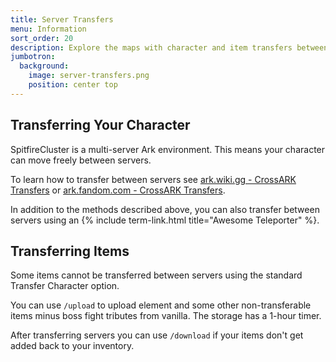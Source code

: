 ```yaml
---
title: Server Transfers
menu: Information
sort_order: 20
description: Explore the maps with character and item transfers between servers.
jumbotron:
  background:
    image: server-transfers.png
    position: center top
---
```


## Transferring Your Character

SpitfireCluster is a multi-server Ark environment.  This means your character can move freely between servers.

To learn how to transfer between servers see [ark.wiki.gg - CrossARK Transfers](https://ark.wiki.gg/wiki/CrossARK_Transfers) or [ark.fandom.com - CrossARK Transfers](https://ark.fandom.com/wiki/CrossARK_Transfers).

In addition to the methods described above, you can also transfer between servers using an {% include term-link.html title="Awesome Teleporter" %}.

## Transferring Items

Some items cannot be transferred between servers using the standard Transfer Character option.

You can use `/upload` to upload element and some other non-transferable items minus boss fight tributes from vanilla. The storage has a 1-hour timer. 

After transferring servers you can use `/download` if your items don't get added back to your inventory.
